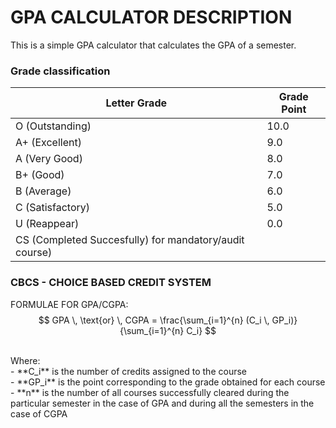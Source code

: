 # GPA CALCULATOR DESCRIPTION
This is a simple GPA calculator that calculates the GPA of a semester. <br>
### Grade classification <br>
| Letter Grade     | Grade Point |
|------------------|-------------|
| O (Outstanding)  | 10.0        |
| A+ (Excellent)   | 9.0         |
| A (Very Good)    | 8.0         |
| B+ (Good)        | 7.0         |
| B (Average)      | 6.0         |
| C (Satisfactory) | 5.0         |
| U (Reappear)     | 0.0         |
| CS (Completed Succesfully) for mandatory/audit course)|

### CBCS - CHOICE BASED CREDIT SYSTEM <br>
FORMULAE FOR GPA/CGPA:  <br>
$$
GPA \, \text{or} \, CGPA = \frac{\sum_{i=1}^{n} (C_i \, GP_i)}{\sum_{i=1}^{n} C_i}
$$


<br>
Where: <br>
- **C_i**  is the number of credits assigned to the course <br>
- **GP_i** is the point corresponding to the grade obtained for each course  <br>
- **n**    is the number of all courses successfully cleared during the particular semester in the case of GPA and during all the semesters in the case of CGPA <br>
 
